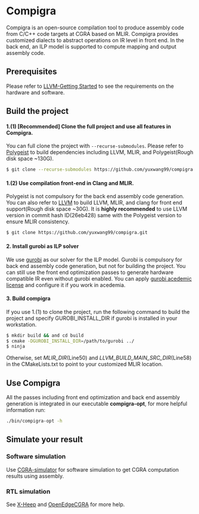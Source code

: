 # Compigra
Compigra is an open-source compilation tool to produce assembly code from C/C++ code targets at CGRA based on MLIR.
Compigra provides customized dialects to abstract operations on IR level in front end.
In the back end, an ILP model is supported to compute mapping and output assembly code.

## Prerequisites
Please refer to [LLVM-Getting Started](https://llvm.org/docs/GettingStarted.html#requirements) to see the requirements on the hardware and software.

## Build the project
#### 1.(1) [Recommended] Clone the full project and use all features in Compigra.

You can full clone the project with `--recurse-submodules`. Please refer to [Polygeist](https://github.com/llvm/Polygeist) to build dependencies including LLVM, MLIR, and Polygeist(Rough disk space ~130G).
```bash
$ git clone --recurse-submodules https://github.com/yuxwang99/compigra.git
```
#### 1.(2) Use compilation front-end in Clang and MLIR. 
Polygeist is not compulsory for the back end assembly code generation. You can also refer to [LLVM](https://llvm.org/docs/GettingStarted.html) to build LLVM, MLIR, and clang for front end support(Rough disk space ~30G). It is **highly recommended** to use LLVM version in commit hash ID(26eb428) same with the Polygeist version to ensure MLIR consistency.
```bash
$ git clone https://github.com/yuxwang99/compigra.git
```
#### 2. Install gurobi as ILP solver
We use [gurobi](https://www.gurobi.com/) as our solver for the ILP model. Gurobi is compulsory for back end assembly code generation, but not for building the project. 
You can still use the front end optimization passes to generate hardware compatible IR even without gurobi enabled.
You can apply [gurobi acedemic license](https://www.gurobi.com/academia/academic-program-and-licenses/) and configure it if you work in acedemia.

#### 3. Build compigra
If you use 1.(1) to clone the project, run the following command to build the project and specify GUROBI_INSTALL_DIR if gurobi is installed in your workstation. 
```bash
$ mkdir build && and cd build
$ cmake -DGUROBI_INSTALL_DIR=/path/to/gurobi ../
$ ninja
```
Otherwise, set *MLIR_DIR*(Line50) and *LLVM_BUILD_MAIN_SRC_DIR*(Line58) in the CMakeLists.txt to point to your customized MLIR location.

## Use Compigra
All the passes including front end optimization and back end assembly generation is integrated in our executable **compigra-opt**, for more helpful information run:
```bash
./bin/compigra-opt -h
```


## Simulate your result
### Software simulation
Use [CGRA-simulator](https://github.com/esl-epfl/ESL-CGRA-simulator) for software simulation to get CGRA computation results using assembly.
### RTL simulation
See [X-Heep](https://github.com/esl-epfl/x-heep) and [OpenEdgeCGRA](https://github.com/esl-epfl/OpenEdgeCGRA/tree/main) for more help.